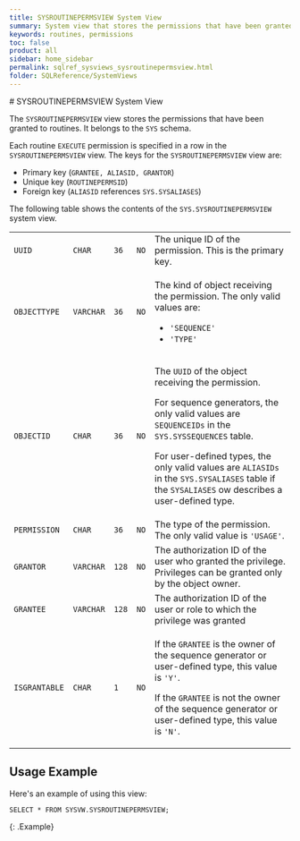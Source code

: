 ```yaml
---
title: SYSROUTINEPERMSVIEW System View
summary: System view that stores the permissions that have been granted to routines
keywords: routines, permissions
toc: false
product: all
sidebar: home_sidebar
permalink: sqlref_sysviews_sysroutinepermsview.html
folder: SQLReference/SystemViews
---
```

<section>
<div class="TopicContent" data-swiftype-index="true" markdown="1">
# SYSROUTINEPERMSVIEW System View

The `SYSROUTINEPERMSVIEW` view stores the permissions that have been
granted to routines. It belongs to the `SYS` schema.

Each routine `EXECUTE` permission is specified in a row in the
`SYSROUTINEPERMSVIEW` view. The keys for the `SYSROUTINEPERMSVIEW` view are:

* Primary key (`GRANTEE, ALIASID, GRANTOR`)
* Unique key (`ROUTINEPERMSID`)
* Foreign key (`ALIASID` references `SYS.SYSALIASES`)

The following table shows the contents of the `SYS.SYSROUTINEPERMSVIEW` system
view.

<table>
    <tbody>
        <tr>
            <td><code>UUID</code></td>
            <td><code>CHAR</code></td>
            <td><code>36</code></td>
            <td><code>NO</code></td>
            <td>The unique ID of the permission. This is the primary key.</td>
        </tr>
        <tr>
            <td><code>OBJECTTYPE</code></td>
            <td><code>VARCHAR</code></td>
            <td><code>36</code></td>
            <td><code>NO</code></td>
            <td>
                <p class="noSpaceAbove">The kind of object receiving the permission. The only valid values are:</p>
                <ul>
                    <li> <code>'SEQUENCE'</code></li>
                    <li> <code>'TYPE'</code></li>
                </ul>
            </td>
        </tr>
        <tr>
            <td><code>OBJECTID</code></td>
            <td><code>CHAR</code></td>
            <td><code>36</code></td>
            <td><code>NO</code></td>
            <td>
                <p class="noSpaceAbove">The <code>UUID</code> of the object receiving the permission.</p>
                <p>For sequence generators, the only valid values are <code>SEQUENCEIDs</code> in the <code>SYS.SYSSEQUENCES</code> table. </p>
                <p>For user-defined types, the only valid values are <code>ALIASIDs</code> in the <code>SYS.SYSALIASES</code> table if the <code>SYSALIASES</code> ow describes a user-defined type.</p>
            </td>
        </tr>
        <tr>
            <td><code>PERMISSION</code></td>
            <td><code>CHAR</code></td>
            <td><code>36</code></td>
            <td><code>NO</code></td>
            <td>The type of the permission. The only valid value is <code>'USAGE'</code>.</td>
        </tr>
        <tr>
            <td><code>GRANTOR</code></td>
            <td><code>VARCHAR</code></td>
            <td><code>128</code></td>
            <td><code>NO</code></td>
            <td>The authorization ID of the user who granted the privilege. Privileges can be granted only by the object owner.</td>
        </tr>
        <tr>
            <td><code>GRANTEE</code></td>
            <td><code>VARCHAR</code></td>
            <td><code>128</code></td>
            <td><code>NO</code></td>
            <td>The authorization ID of the user or role to which the privilege was granted</td>
        </tr>
        <tr>
            <td><code>ISGRANTABLE</code></td>
            <td><code>CHAR</code></td>
            <td><code>1</code></td>
            <td><code>NO</code></td>
            <td>
                <p class="noSpaceAbove">If the <code>GRANTEE</code> is the owner of the sequence generator or user-defined type, this value is <code>'Y'</code>.</p>
                <p> If the <code>GRANTEE</code> is not the owner of the sequence generator or user-defined type, this value is  <code>'N'</code>.</p>
            </td>
        </tr>
    </tbody>
</table>

## Usage Example

Here's an example of using this view:

```
SELECT * FROM SYSVW.SYSROUTINEPERMSVIEW;
```
{: .Example}

</div>
</section>
